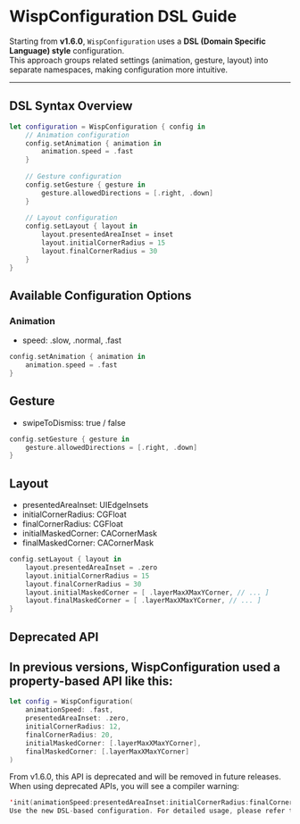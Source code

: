 # WispConfiguration DSL Guide

Starting from **v1.6.0**, `WispConfiguration` uses a **DSL (Domain Specific Language) style** configuration.  
This approach groups related settings (animation, gesture, layout) into separate namespaces, making configuration more intuitive.

---

## DSL Syntax Overview

``` swift
let configuration = WispConfiguration { config in
    // Animation configuration
    config.setAnimation { animation in
        animation.speed = .fast
    }
    
    // Gesture configuration
    config.setGesture { gesture in
        gesture.allowedDirections = [.right, .down]
    }
    
    // Layout configuration
    config.setLayout { layout in
        layout.presentedAreaInset = inset
        layout.initialCornerRadius = 15
        layout.finalCornerRadius = 30
    }
}
```

## Available Configuration Options

### Animation
- speed: .slow, .normal, .fast
``` swift
config.setAnimation { animation in
    animation.speed = .fast
}
```

## Gesture
- swipeToDismiss: true / false
``` swift
config.setGesture { gesture in
    gesture.allowedDirections = [.right, .down]
}
```

## Layout
- presentedAreaInset: UIEdgeInsets
- initialCornerRadius: CGFloat
- finalCornerRadius: CGFloat
- initialMaskedCorner: CACornerMask
- finalMaskedCorner: CACornerMask

``` swift
config.setLayout { layout in
    layout.presentedAreaInset = .zero
    layout.initialCornerRadius = 15
    layout.finalCornerRadius = 30
    layout.initialMaskedCorner = [ .layerMaxXMaxYCorner, // ... ]
    layout.finalMaskedCorner = [ .layerMaxXMaxYCorner, // ... ]
}
```

## Deprecated API

## In previous versions, WispConfiguration used a property-based API like this:

``` swift
let config = WispConfiguration(
    animationSpeed: .fast,
    presentedAreaInset: .zero,
    initialCornerRadius: 12,
    finalCornerRadius: 20,
    initialMaskedCorner: [.layerMaxXMaxYCorner],
    finalMaskedCorner: [.layerMaxXMaxYCorner]
)
```

From v1.6.0, this API is deprecated and will be removed in future releases.
When using deprecated APIs, you will see a compiler warning:

``` swift
'init(animationSpeed:presentedAreaInset:initialCornerRadius:finalCornerRadius:initialMaskedCorner:finalMaskedCorner:)' is deprecated: 
Use the new DSL-based configuration. For detailed usage, please refer to the Wisp GitHub README.
```









